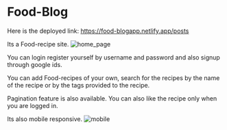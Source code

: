 # Food-Blog
Here is the deployed link: https://food-blogapp.netlify.app/posts

Its a Food-recipe site.
![home_page](https://user-images.githubusercontent.com/85383286/139696492-a26dd1a0-f80a-426d-a9f9-ed35ddf04835.PNG)


You can login register yourself by username and password and also signup through google ids.

You can add Food-recipes of your own, search for the recipes by the name of the recipe or by the tags provided to the recipe.

Pagination feature is also available. You can also like the recipe only when you are logged in.

Its also mobile responsive.
![mobile](https://user-images.githubusercontent.com/85383286/139698879-c6067bcc-ede9-4712-8a33-1bb4a5eba9df.PNG)






